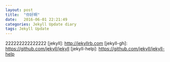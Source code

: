 ```yaml
---
layout: post
title:  "你好啊"
date:   2016-06-01 22:21:49
categories: Jekyll Update diary
tags: Jekyll Update 
---
```

222222222222222
[jekyll]:      http://jekyllrb.com
[jekyll-gh]:   https://github.com/jekyll/jekyll
[jekyll-help]: https://github.com/jekyll/jekyll-help

